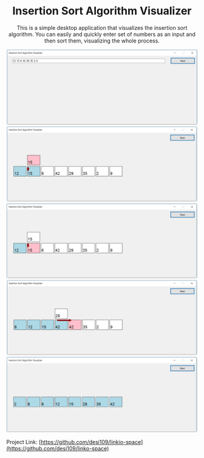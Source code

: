 <!-- PROJECT -->
<br />
<p align="center">
  <h1 align="center">Insertion Sort Algorithm Visualizer</h1>

  <p align="center">
    This is a simple desktop application that visualizes the insertion sort algorithm. You can easily and quickly enter set of numbers as an input and then sort them, visualizing the whole process.  
  </p>
</p>

![app-screenshot-1]
![app-screenshot-2]
![app-screenshot-3]
![app-screenshot-4]
![app-screenshot-5]

Project Link: [https://github.com/desi109/linkio-space](https://github.com/desi109/linko-space)


<!-- IMAGES -->
[app-screenshot-1]: screenshoots/app-screenshot-1.jpg
[app-screenshot-2]: screenshoots/app-screenshot-2.jpg
[app-screenshot-3]: screenshoots/app-screenshot-3.jpg
[app-screenshot-4]: screenshoots/app-screenshot-4.jpg
[app-screenshot-5]: screenshoots/app-screenshot-5.jpg

